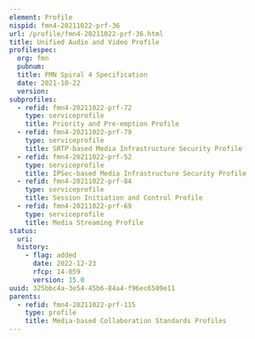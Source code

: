 ```yaml
---
element: Profile
nispid: fmn4-20211022-prf-36
url: /profile/fmn4-20211022-prf-36.html
title: Unified Audio and Video Profile
profilespec:
  org: fmn
  pubnum: 
  title: FMN Spiral 4 Specification
  date: 2021-10-22
  version: 
subprofiles:
  - refid: fmn4-20211022-prf-72
    type: serviceprofile
    title: Priority and Pre-emption Profile
  - refid: fmn4-20211022-prf-79
    type: serviceprofile
    title: SRTP-based Media Infrastructure Security Profile
  - refid: fmn4-20211022-prf-52
    type: serviceprofile
    title: IPSec-based Media Infrastructure Security Profile
  - refid: fmn4-20211022-prf-84
    type: serviceprofile
    title: Session Initiation and Control Profile
  - refid: fmn4-20211022-prf-69
    type: serviceprofile
    title: Media Streaming Profile
status:
  uri: 
  history: 
    - flag: added
      date: 2022-12-23
      rfcp: 14-059
      version: 15.0
uuid: 325bbc4a-3e54-45b6-84a4-f96ec6509e11
parents:
  - refid: fmn4-20211022-prf-115
    type: profile
    title: Media-based Collaboration Standards Profiles
---
```

